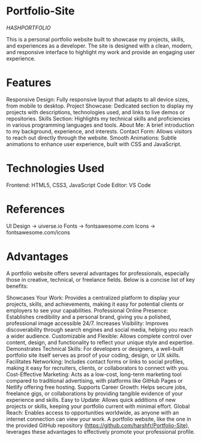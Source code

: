 # Portfolio-Site

*HASHPORTFOLIO*

This is a personal portfolio website built to showcase my projects, skills, and experiences as a developer. The site is designed with a clean, modern, and responsive interface to highlight my work and provide an engaging user experience.

# Features

Responsive Design: Fully responsive layout that adapts to all device sizes, from mobile to desktop.
Project Showcase: Dedicated section to display my projects with descriptions, technologies used, and links to live demos or repositories.
Skills Section: Highlights my technical skills and proficiencies in various programming languages and tools.
About Me: A brief introduction to my background, experience, and interests.
Contact Form: Allows visitors to reach out directly through the website.
Smooth Animations: Subtle animations to enhance user experience, built with CSS and JavaScript.

# Technologies Used

Frontend: HTML5, CSS3, JavaScript
Code Editor: VS Code

# References

UI Design -> uiverse.io
Fonts -> fontsawesome.com
Icons -> fontsawesome.com/icons

# Advantages
A portfolio website offers several advantages for professionals, especially those in creative, technical, or freelance fields. Below is a concise list of key benefits:

Showcases Your Work: Provides a centralized platform to display your projects, skills, and achievements, making it easy for potential clients or employers to see your capabilities.
Professional Online Presence: Establishes credibility and a personal brand, giving you a polished, professional image accessible 24/7.
Increases Visibility: Improves discoverability through search engines and social media, helping you reach a wider audience.
Customizable and Flexible: Allows complete control over content, design, and functionality to reflect your unique style and expertise.
Demonstrates Technical Skills: For developers or designers, a well-built portfolio site itself serves as proof of your coding, design, or UX skills.
Facilitates Networking: Includes contact forms or links to social profiles, making it easy for recruiters, clients, or collaborators to connect with you.
Cost-Effective Marketing: Acts as a low-cost, long-term marketing tool compared to traditional advertising, with platforms like GitHub Pages or Netlify offering free hosting.
Supports Career Growth: Helps secure jobs, freelance gigs, or collaborations by providing tangible evidence of your experience and skills.
Easy to Update: Allows quick additions of new projects or skills, keeping your portfolio current with minimal effort.
Global Reach: Enables access to opportunities worldwide, as anyone with an internet connection can view your work.
A portfolio website, like the one in the provided GitHub repository (https://github.com/harshfr/Portfolio-Site), leverages these advantages to effectively promote your professional profile.
